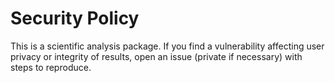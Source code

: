 # Security Policy

This is a scientific analysis package. If you find a vulnerability affecting user privacy or integrity of results,
open an issue (private if necessary) with steps to reproduce.
